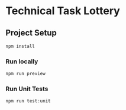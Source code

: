 # Technical Task Lottery

## Project Setup

```sh
npm install
```

### Run locally

```sh
npm run preview
```

### Run Unit Tests

```sh
npm run test:unit
```
